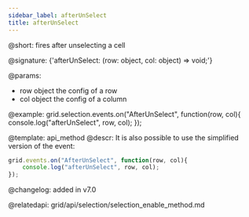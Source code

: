 ```yaml
---
sidebar_label: afterUnSelect
title: afterUnSelect
---          
```


@short: fires after unselecting a cell

@signature: {'afterUnSelect: (row: object, col: object) => void;'}

@params:

- row		object		the config of a row
- col       object      the config of a column


@example:
grid.selection.events.on("AfterUnSelect", function(row, col){
    console.log("afterUnSelect", row, col); 
});


@template: api_method
@descr:
It is also possible to use the simplified version of the event:

~~~js
grid.events.on("AfterUnSelect", function(row, col){
    console.log("afterUnSelect", row, col); 
});
~~~


@changelog:
added in v7.0

@relatedapi: 
grid/api/selection/selection_enable_method.md
